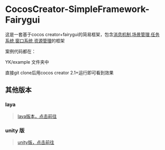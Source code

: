 # CocosCreator-SimpleFramework-Fairygui

这是一套基于cocos creator+fairygui的简易框架，包含[消息机制](./doc/EventMgr.md),[场景管理](./doc/Scene.md),[任务系统](./doc/Task.md),[窗口系统](./doc/UIWind.md),[资源管理](./doc/ResMgr.md)的框架

案例代码都在：

YK/example 文件夹中


直接git clone后用cocos creator 2.1+运行即可看到效果

## 其他版本

### laya
> [laya版本，点击前往](https://github.com/sheenli/Laya-SimpleFramework-Fairygui)

### unity 版
> [unity版，点击前往](https://github.com/YKPublicGame/U3DYKFamework)
